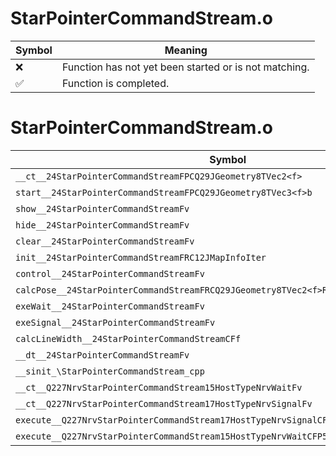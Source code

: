 # StarPointerCommandStream.o
| Symbol | Meaning 
| ------------- | ------------- 
| :x: | Function has not yet been started or is not matching. 
| :white_check_mark: | Function is completed. 


# StarPointerCommandStream.o
| Symbol | Decompiled? |
| ------------- | ------------- |
| `__ct__24StarPointerCommandStreamFPCQ29JGeometry8TVec2<f>` | :x: |
| `start__24StarPointerCommandStreamFPCQ29JGeometry8TVec3<f>b` | :x: |
| `show__24StarPointerCommandStreamFv` | :x: |
| `hide__24StarPointerCommandStreamFv` | :x: |
| `clear__24StarPointerCommandStreamFv` | :x: |
| `init__24StarPointerCommandStreamFRC12JMapInfoIter` | :x: |
| `control__24StarPointerCommandStreamFv` | :x: |
| `calcPose__24StarPointerCommandStreamFRCQ29JGeometry8TVec2<f>RCQ29JGeometry8TVec2<f>` | :x: |
| `exeWait__24StarPointerCommandStreamFv` | :x: |
| `exeSignal__24StarPointerCommandStreamFv` | :x: |
| `calcLineWidth__24StarPointerCommandStreamCFf` | :x: |
| `__dt__24StarPointerCommandStreamFv` | :x: |
| `__sinit_\StarPointerCommandStream_cpp` | :x: |
| `__ct__Q227NrvStarPointerCommandStream15HostTypeNrvWaitFv` | :x: |
| `__ct__Q227NrvStarPointerCommandStream17HostTypeNrvSignalFv` | :x: |
| `execute__Q227NrvStarPointerCommandStream17HostTypeNrvSignalCFP5Spine` | :x: |
| `execute__Q227NrvStarPointerCommandStream15HostTypeNrvWaitCFP5Spine` | :x: |
